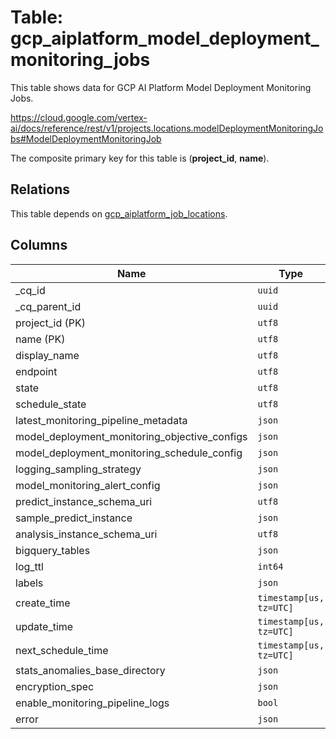 # Table: gcp_aiplatform_model_deployment_monitoring_jobs

This table shows data for GCP AI Platform Model Deployment Monitoring Jobs.

https://cloud.google.com/vertex-ai/docs/reference/rest/v1/projects.locations.modelDeploymentMonitoringJobs#ModelDeploymentMonitoringJob

The composite primary key for this table is (**project_id**, **name**).

## Relations

This table depends on [gcp_aiplatform_job_locations](gcp_aiplatform_job_locations).

## Columns

| Name          | Type          |
| ------------- | ------------- |
|_cq_id|`uuid`|
|_cq_parent_id|`uuid`|
|project_id (PK)|`utf8`|
|name (PK)|`utf8`|
|display_name|`utf8`|
|endpoint|`utf8`|
|state|`utf8`|
|schedule_state|`utf8`|
|latest_monitoring_pipeline_metadata|`json`|
|model_deployment_monitoring_objective_configs|`json`|
|model_deployment_monitoring_schedule_config|`json`|
|logging_sampling_strategy|`json`|
|model_monitoring_alert_config|`json`|
|predict_instance_schema_uri|`utf8`|
|sample_predict_instance|`json`|
|analysis_instance_schema_uri|`utf8`|
|bigquery_tables|`json`|
|log_ttl|`int64`|
|labels|`json`|
|create_time|`timestamp[us, tz=UTC]`|
|update_time|`timestamp[us, tz=UTC]`|
|next_schedule_time|`timestamp[us, tz=UTC]`|
|stats_anomalies_base_directory|`json`|
|encryption_spec|`json`|
|enable_monitoring_pipeline_logs|`bool`|
|error|`json`|